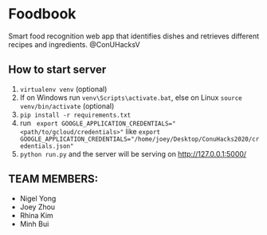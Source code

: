 # Foodbook
Smart food recognition web app that identifies dishes and retrieves different recipes and ingredients.
@ConUHacksV

## How to start server

1) `virtualenv venv` (optional)
2) If on Windows run `venv\Scripts\activate.bat`, else on Linux `source venv/bin/activate` (optional)
3) `pip install -r requirements.txt`
4) run ` export GOOGLE_APPLICATION_CREDENTIALS="<path/to/gcloud/credentials>"` like `export GOOGLE_APPLICATION_CREDENTIALS="/home/joey/Desktop/ConuHacks2020/credentials.json"`
5) `python run.py` and the server will be serving on http://127.0.0.1:5000/

## TEAM MEMBERS:
+ Nigel Yong
+ Joey Zhou
+ Rhina Kim
+ Minh Bui
